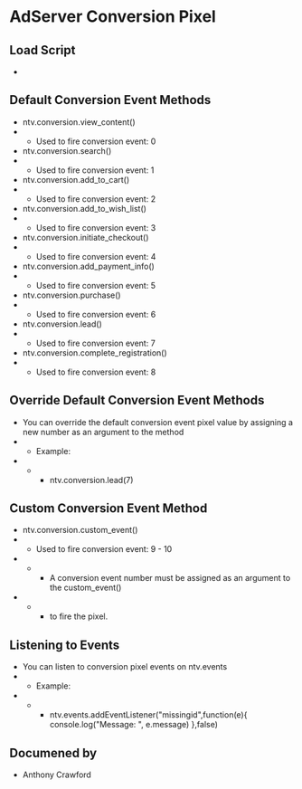 AdServer Conversion Pixel
=

Load Script
------------
*  <script src="<url to the conversion pixel script>" data-vendor-id=<vendor or advertiser id> ></script>

Default Conversion Event Methods
------------
*  ntv.conversion.view_content()
* *  Used to fire conversion event: 0
*  ntv.conversion.search()
*  *  Used to fire conversion event: 1
*  ntv.conversion.add_to_cart()
*  *  Used to fire conversion event: 2
*  ntv.conversion.add_to_wish_list()
*  *  Used to fire conversion event: 3
*  ntv.conversion.initiate_checkout()
*  *  Used to fire conversion event: 4
*  ntv.conversion.add_payment_info()
*  *  Used to fire conversion event: 5
*  ntv.conversion.purchase()
*  *  Used to fire conversion event: 6
*  ntv.conversion.lead()
*  *  Used to fire conversion event: 7
*  ntv.conversion.complete_registration()
*  *  Used to fire conversion event: 8

Override Default Conversion Event Methods
------------
*  You can override the default conversion event pixel value by assigning a new number as an argument to the method
*  *  Example:
*  *  *  ntv.conversion.lead(7)

Custom Conversion Event Method
------------
*  ntv.conversion.custom_event()
*  *  Used to fire conversion event: 9 - 10
*  *  *  A conversion event number must be assigned as an argument to the custom_event()
*  *  *  to fire the pixel.

Listening to Events
------------
*  You can listen to conversion pixel events on ntv.events
*  *  Example:
*  *  *  ntv.events.addEventListener("missingid",function(e){ console.log("Message: ", e.message) },false)

Documened by
------------
* Anthony Crawford